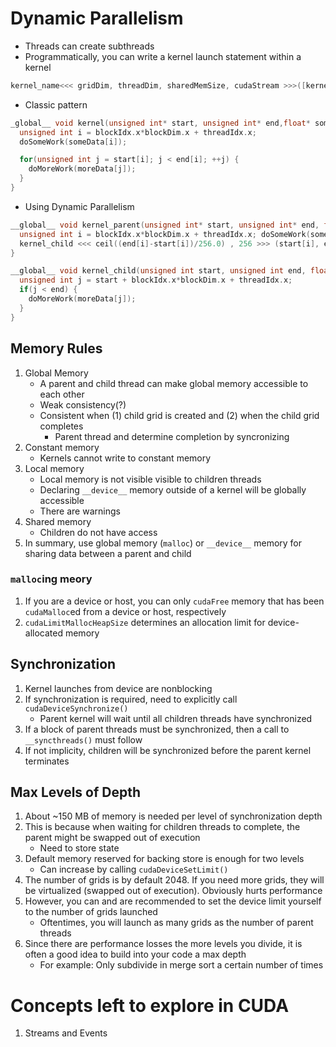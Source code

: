 # Dynamic Parallelism

- Threads can create subthreads
- Programmatically, you can write a kernel launch statement within a kernel
```c
kernel_name<<< gridDim, threadDim, sharedMemSize, cudaStream >>>([kernel arguments])
```

- Classic pattern
```c
_global__ void kernel(unsigned int* start, unsigned int* end,float* someData, float* moreData) {
  unsigned int i = blockIdx.x*blockDim.x + threadIdx.x;
  doSomeWork(someData[i]);

  for(unsigned int j = start[i]; j < end[i]; ++j) {
    doMoreWork(moreData[j]);
  }
}
```

- Using Dynamic Parallelism
```c
__global__ void kernel_parent(unsigned int* start, unsigned int* end, float* someData, float* moreData) {
  unsigned int i = blockIdx.x*blockDim.x + threadIdx.x; doSomeWork(someData[i]);
  kernel_child <<< ceil((end[i]-start[i])/256.0) , 256 >>> (start[i], end[i], moreData);
}

__global__ void kernel_child(unsigned int start, unsigned int end, float* moreData) {
  unsigned int j = start + blockIdx.x*blockDim.x + threadIdx.x;
  if(j < end) { 
    doMoreWork(moreData[j]);
  } 
}
```

## Memory Rules
1. Global Memory
    - A parent and child thread can make global memory accessible to each other
    - Weak consistency(?)
    - Consistent when (1) child grid is created and (2) when the child grid completes
        - Parent thread and determine completion by syncronizing
2. Constant memory
    - Kernels cannot write to constant memory
3. Local memory 
    - Local memory is not visible visible to children threads
    - Declaring `__device__` memory outside of a kernel will be globally accessible
    - There are warnings
4. Shared memory
    - Children do not have access
5. In summary, use global memory (`malloc`) or `__device__` memory for sharing data between a parent and child

### `malloc`ing meory
1. If you are a device or host, you can only `cudaFree` memory that has been `cudaMalloc`ed from a device or host, respectively
2. `cudaLimitMallocHeapSize` determines an allocation limit for device-allocated memory

## Synchronization
1. Kernel launches from device are nonblocking
2. If synchronization is required, need to explicitly call `cudaDeviceSynchronize()`
    - Parent kernel will wait until all children threads have synchronized
3. If a block of parent threads must be synchronized, then a call to `__syncthreads()` must follow
4. If not implicity, children will be synchronized before the parent kernel terminates

## Max Levels of Depth
1. About ~150 MB of memory is needed per level of synchronization depth
2. This is because when waiting for children threads to complete, the parent might be swapped out of execution
    - Need to store state
3. Default memory reserved for backing store is enough for two levels
    - Can increase by calling `cudaDeviceSetLimit()`
4. The number of grids is by default 2048. If you need more grids, they will be virtualized (swapped out of execution). Obviously hurts performance
5. However, you can and are recommended to set the device limit yourself to the number of grids launched
    - Oftentimes, you will launch as many grids as the number of parent threads
6. Since there are performance losses the more levels you divide, it is often a good idea to build into your code a max depth
    - For example: Only subdivide in merge sort a certain number of times


# Concepts left to explore in CUDA
1. Streams and Events

